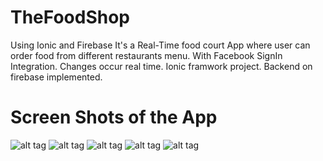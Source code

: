 # TheFoodShop

Using Ionic and Firebase It's a Real-Time food court App where user can order food from different restaurants menu.
With Facebook SignIn Integration.
Changes occur real time.
Ionic framwork project.
Backend on firebase implemented.

# Screen Shots of the App

![alt tag](https://raw.githubusercontent.com/mjunaidsalaat/TheFoodShop/master/screens/splash.jpg)
![alt tag](https://raw.githubusercontent.com/mjunaidsalaat/TheFoodShop/master/screens/login.jpg)
![alt tag](https://raw.githubusercontent.com/mjunaidsalaat/TheFoodShop/master/screens/main.jpg)
![alt tag](https://raw.githubusercontent.com/mjunaidsalaat/TheFoodShop/master/screens/main2.jpg)
![alt tag](https://raw.githubusercontent.com/mjunaidsalaat/TheFoodShop/master/screens/last%20checkout.jpg)

